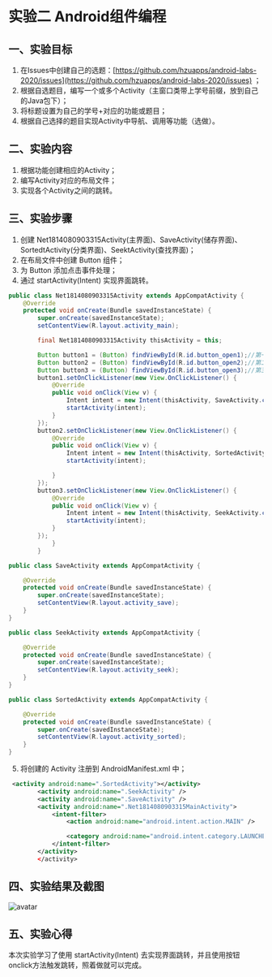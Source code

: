 # 实验二 Android组件编程

## 一、实验目标

1. 在Issues中创建自己的选题：[https://github.com/hzuapps/android-labs-2020/issues](https://github.com/hzuapps/android-labs-2020/issues) ；
2. 根据自选题目，编写一个或多个Activity（主窗口类带上学号前缀，放到自己的Java包下）；
3. 将标题设置为自己的学号+对应的功能或题目；
4. 根据自己选择的题目实现Activity中导航、调用等功能（选做）。

## 二、实验内容

1. 根据功能创建相应的Activity；
2. 编写Activity对应的布局文件；
3. 实现各个Activity之间的跳转。

## 三、实验步骤

1. 创建 Net1814080903315Activity(主界面)、SaveActivity(储存界面)、SortedtActivity(分类界面)、SeektActivity(查找界面)；
2. 在布局文件中创建 Button 组件；
3. 为 Button 添加点击事件处理；
4. 通过 startActivity(Intent) 实现界面跳转。

```java
public class Net1814080903315Activity extends AppCompatActivity {
    @Override
    protected void onCreate(Bundle savedInstanceState) {
        super.onCreate(savedInstanceState);
        setContentView(R.layout.activity_main);

        final Net1814080903315Activity thisActivity = this;

        Button button1 = (Button) findViewById(R.id.button_open1);//第一个button
        Button button2 = (Button) findViewById(R.id.button_open2);//第二个button
        Button button3 = (Button) findViewById(R.id.button_open3);//第三个button
        button1.setOnClickListener(new View.OnClickListener() {
            @Override
            public void onClick(View v) {
                Intent intent = new Intent(thisActivity, SaveActivity.class);//实现第一个跳转
                startActivity(intent);
            }
        });
        button2.setOnClickListener(new View.OnClickListener() {
            @Override
            public void onClick(View v) {
                Intent intent = new Intent(thisActivity, SortedActivity.class);//实现第二个跳转
                startActivity(intent);

            }
        });
        button3.setOnClickListener(new View.OnClickListener() {
            @Override
            public void onClick(View v) {
                Intent intent = new Intent(thisActivity, SeekActivity.class);//实现第三个跳转
                startActivity(intent);
            }
        });
            }
        }
```

```java
public class SaveActivity extends AppCompatActivity {

    @Override
    protected void onCreate(Bundle savedInstanceState) {
        super.onCreate(savedInstanceState);
        setContentView(R.layout.activity_save);
    }
}
```

```java
public class SeekActivity extends AppCompatActivity {

    @Override
    protected void onCreate(Bundle savedInstanceState) {
        super.onCreate(savedInstanceState);
        setContentView(R.layout.activity_seek);
    }
}
```

```java
public class SortedActivity extends AppCompatActivity {

    @Override
    protected void onCreate(Bundle savedInstanceState) {
        super.onCreate(savedInstanceState);
        setContentView(R.layout.activity_sorted);
    }
}
```

5. 将创建的 Activity 注册到 AndroidManifest.xml 中；

```xml
 <activity android:name=".SortedActivity"></activity>
        <activity android:name=".SeekActivity" />
        <activity android:name=".SaveActivity" />
        <activity android:name=".Net1814080903315MainActivity">
            <intent-filter>
                <action android:name="android.intent.action.MAIN" />

                <category android:name="android.intent.category.LAUNCHER" />
            </intent-filter>
        </activity>
        </activity>
```

## 四、实验结果及截图
![avatar](https://raw.githubusercontent.com/WeiCzai/android-labs-2020/master/students/net1814080903315/labs2.png)

## 五、实验心得

本次实验学习了使用 startActivity(Intent) 去实现界面跳转，并且使用按钮onclick方法触发跳转，照着做就可以完成。
